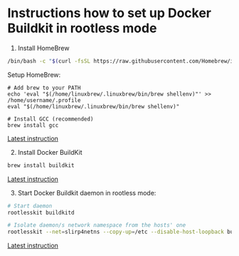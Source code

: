 # Instructions how to set up Docker Buildkit in rootless mode

1. Install HomeBrew
```bash
/bin/bash -c "$(curl -fsSL https://raw.githubusercontent.com/Homebrew/install/HEAD/install.sh)"
```

Setup HomeBrew:
```shell
# Add brew to your PATH
echo 'eval "$(/home/linuxbrew/.linuxbrew/bin/brew shellenv)"' >> /home/username/.profile
eval "$(/home/linuxbrew/.linuxbrew/bin/brew shellenv)"

# Install GCC (recommended)
brew install gcc
```
[Latest instruction](https://brew.sh/)

2. Install Docker BuildKit
```bash
brew install buildkit
```
[Latest instruction](https://github.com/moby/buildkit#buildkit)

3. Start Docker Buildkit daemon in rootless mode:
```bash
# Start daemon
rootlesskit buildkitd

# Isolate daemon/s network namespace from the hosts' one
rootlesskit --net=slirp4netns --copy-up=/etc --disable-host-loopback buildkitd
```
[Latest instruction](https://github.com/moby/buildkit/blob/master/docs/rootless.md)
